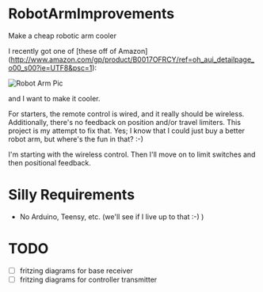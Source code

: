 RobotArmImprovements
====================

Make a cheap robotic arm cooler

I recently got one of [these off of Amazon] (http://www.amazon.com/gp/product/B0017OFRCY/ref=oh_aui_detailpage_o00_s00?ie=UTF8&psc=1): 

![Robot Arm Pic](http://ecx.images-amazon.com/images/I/51LAkVypvAL.jpg)

and I want to make it cooler.  

For starters, the remote control is wired, and it really should be wireless.  Additionally, there's no feedback on position and/or travel limiters.  This project is my attempt to fix that.  Yes; I know that I could just buy a better robot arm, but where's the fun in that? :-)

I'm starting with the wireless control.  Then I'll move on to limit switches and then positional feedback.

Silly Requirements
==================
- No Arduino, Teensy, etc. (we'll see if I live up to that :-) )

TODO
====

- [ ] fritzing diagrams for base receiver
- [ ] fritzing diagrams for controller transmitter
